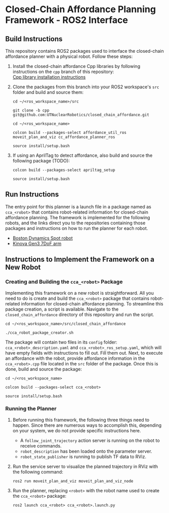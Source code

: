 # Closed-Chain Affordance Planning Framework - ROS2 Interface

## Build Instructions
This repository contains ROS2 packages used to interface the closed-chain affordance planner with a physical robot. Follow these steps:

1. Install the closed-chain affordance Cpp libraries by following instructions on the `cpp` branch of this repository:</br>
   [Cpp library installation instructions](https://github.com/UTNuclearRobotics/closed_chain_affordance/tree/cpp)

2. Clone the packages from this branch into your ROS2 workspace's `src` folder and build and source them:
   ```
   cd ~/<ros_workspace_name>/src
   ```
   ```
   git clone -b cpp git@github.com:UTNuclearRobotics/closed_chain_affordance.git
   ```
   ```
   cd ~/<ros_workspace_name>
   ```
   ```
   colcon build --packages-select affordance_util_ros moveit_plan_and_viz cc_affordance_planner_ros
   ```
   ```
   source install/setup.bash
   ```

3. If using an AprilTag to detect affordance, also build and source the following package (TODO):
   ```
   colcon build --packages-select apriltag_setup
   ```
   ```
   source install/setup.bash
   ```

## Run Instructions
The entry point for this planner is a launch file in a package named as `cca_<robot>` that contains robot-related information for closed-chain affordance planning. The framework is implemented for the following robots, and the links direct you to the repositories containing those packages and instructions on how to run the planner for each robot.
   - [Boston Dynamics Spot robot](https://github.com/UTNuclearRobotics/closed_chain_affordance_spot.git)
   - [Kinova Gen3 7DoF arm](https://github.com/UTNuclearRobotics/closed_chain_affordance_kinova.git)

## Instructions to Implement the Framework on a New Robot

### Creating and Building the `cca_<robot>` Package

Implementing this framework on a new robot is straightforward. All you need to do is create and build the `cca_<robot>` package that contains robot-related information for closed-chain affordance planning. To streamline this package creation, a  script is available. Navigate to the `closed_chain_affordance` directory of this repository and run the script.
   ```
   cd ~/<ros_workspace_name>/src/closed_chain_affordance
   ```
   ```
   ./cca_robot_package_creator.sh
   ```

The package will contain two files in its `config` folder: `cca_<robot>_description.yaml` and `cca_<robot>_ros_setup.yaml`, which will have empty fields with instructions to fill out. Fill them out. Next, to execute an affordance with the robot, provide affordance information in the `cca_<robot>.cpp` file located in the `src` folder of the package. Once this is done, build and source the package:
   ```
   cd ~/<ros_workspace_name>
   ```
   ```
   colcon build --packages-select cca_<robot>
   ```
   ```
   source install/setup.bash
   ```

### Running the Planner

1. Before running this framework, the following three things need to happen. Since there are numerous ways to accomplish this, depending on your system, we do not provide specific instructions here.
   - A `follow_joint_trajectory` action server is running on the robot to receive commands.
   - `robot_description` has been loaded onto the parameter server.
   - `robot_state_publisher` is running to publish TF data to RViz.

2. Run the service server to visualize the planned trajectory in RViz with the following command:
   ```
   ros2 run moveit_plan_and_viz moveit_plan_and_viz_node
   ```

3. Run the planner, replacing `<robot>` with the robot name used to create the `cca_<robot>` package:
   ```
   ros2 launch cca_<robot> cca_<robot>.launch.py
   ```
